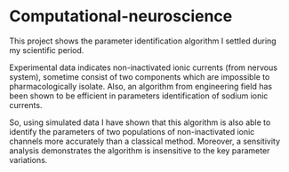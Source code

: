 # Computational-neuroscience

This project shows the parameter identification algorithm I settled during my scientific period.

Experimental data indicates non-inactivated ionic currents (from nervous system), sometime consist of two components which are impossible to pharmacologically isolate. Also, an algorithm from engineering field has been shown to be efficient in parameters identification of sodium ionic currents.

So, using simulated data I have shown that this algorithm is also able to identify the parameters of two populations of non-inactivated ionic channels more accurately than a classical method. Moreover, a sensitivity analysis demonstrates the algorithm is insensitive to the key parameter variations.
